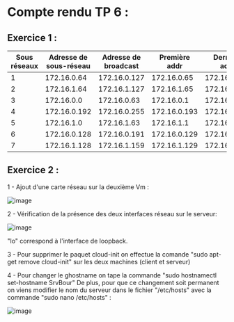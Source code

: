 # Compte  rendu TP 6 :

## Exercice 1 :

Sous réseaux | Adresse de sous-réseau | Adresse de broadcast | Première addr | Dernière addr
------------ | ---------------------- | -------------------- | ------------- | -------------
 1 | 172.16.0.64 | 172.16.0.127 | 172.16.0.65 | 172.16.0.126
 2 | 172.16.1.64 | 172.16.1.127 | 172.16.1.65 | 172.16.1.126
 3 | 172.16.0.0 | 172.16.0.63 | 172.16.0.1 | 172.16.0.62
 4 | 172.16.0.192 | 172.16.0.255 | 172.16.0.193 | 172.16.0.254
 5 | 172.16.1.0 | 172.16.1.63 | 172.16.1.1 | 172.16.1.62
 6 | 172.16.0.128 | 172.16.0.191 | 172.16.0.129 | 172.16.0.190
 7 | 172.16.1.128 | 172.16.1.159 | 172.16.1.129 | 172.16.1.158


## Exercice 2 :
 1 - Ajout d'une carte réseau sur la deuxième Vm :

![image](https://user-images.githubusercontent.com/60741854/193533429-ea5b7319-c752-4908-b2cf-1d7af1dde3ad.png)

 2 - Vérification de la présence des deux interfaces réseau sur le serveur:

![image](https://user-images.githubusercontent.com/60741854/193537645-e2e7dad4-4556-492b-9731-ced31c657647.png)

"lo" correspond à l'interface de loopback.

 3 - Pour supprimer le paquet cloud-init on effectue la comande "sudo apt-get remove cloud-init" sur les deux machines (client et serveur)
 
 4 - Pour changer le ghostname on tape la commande "sudo hostnamectl set-hostname SrvBour"
De plus, pour que ce changement soit permanent on viens modifier le nom du serveur dans le fichier "/etc/hosts" avec la commande "sudo nano /etc/hosts" :

![image](https://user-images.githubusercontent.com/60741854/193546731-c58c2cc5-8fc1-4735-9748-0d424aab64b3.png)

